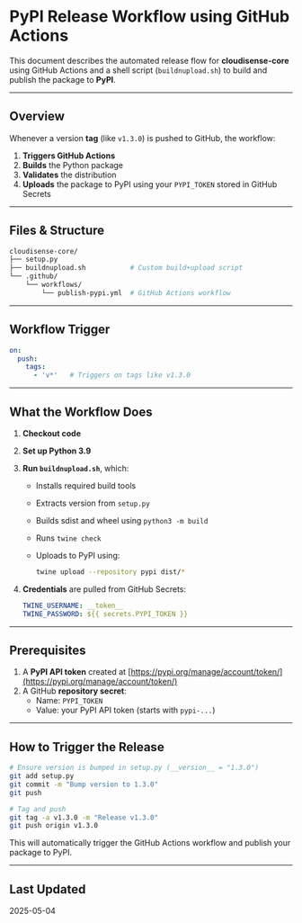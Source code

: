 # PyPI Release Workflow using GitHub Actions

This document describes the automated release flow for **cloudisense-core** using GitHub Actions and a shell script (`buildnupload.sh`) to build and publish the package to **PyPI**.

---

## Overview

Whenever a version **tag** (like `v1.3.0`) is pushed to GitHub, the workflow:

1. **Triggers GitHub Actions**
2. **Builds** the Python package
3. **Validates** the distribution
4. **Uploads** the package to PyPI using your `PYPI_TOKEN` stored in GitHub Secrets

---

## Files & Structure

```bash
cloudisense-core/
├── setup.py
├── buildnupload.sh           # Custom build+upload script
└── .github/
    └── workflows/
        └── publish-pypi.yml  # GitHub Actions workflow
```

---

## Workflow Trigger

```yaml
on:
  push:
    tags:
      - 'v*'   # Triggers on tags like v1.3.0
```

---

## What the Workflow Does

1. **Checkout code**
2. **Set up Python 3.9**
3. **Run `buildnupload.sh`**, which:
   - Installs required build tools
   - Extracts version from `setup.py`
   - Builds sdist and wheel using `python3 -m build`
   - Runs `twine check`
   - Uploads to PyPI using:

     ```bash
     twine upload --repository pypi dist/*
     ```

4. **Credentials** are pulled from GitHub Secrets:
   ```yaml
   TWINE_USERNAME: __token__
   TWINE_PASSWORD: ${{ secrets.PYPI_TOKEN }}
   ```

---

## Prerequisites

1. A **PyPI API token** created at [https://pypi.org/manage/account/token/](https://pypi.org/manage/account/token/)
2. A GitHub **repository secret**:
   - Name: `PYPI_TOKEN`
   - Value: your PyPI API token (starts with `pypi-...`)

---

## How to Trigger the Release

```bash
# Ensure version is bumped in setup.py (__version__ = "1.3.0")
git add setup.py
git commit -m "Bump version to 1.3.0"
git push

# Tag and push
git tag -a v1.3.0 -m "Release v1.3.0"
git push origin v1.3.0
```

This will automatically trigger the GitHub Actions workflow and publish your package to PyPI.

---

## Last Updated

2025-05-04
